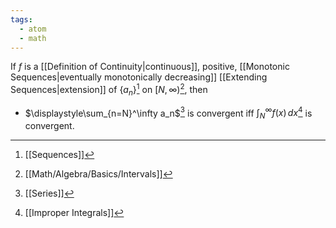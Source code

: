 ```yaml
---
tags:
  - atom
  - math
---
```

If $f$ is a [[Definition of Continuity|continuous]], positive, [[Monotonic Sequences|eventually monotonically decreasing]] [[Extending Sequences|extension]] of $\left\{a_n\right\}$[^1] on $[N,\infty)$[^2], then 
 - $\displaystyle\sum_{n=N}^\infty a_n$[^3] is convergent iff $\displaystyle\int_N^\infty f(x) \, dx$[^4] is convergent.

[^1]: [[Sequences]]
[^2]: [[Math/Algebra/Basics/Intervals]]
[^3]: [[Series]]
[^4]: [[Improper Integrals]]